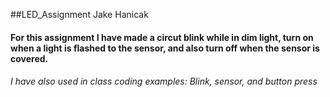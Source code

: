 ##LED_Assignment Jake Hanicak 

#### For this assignment I have made a circut blink while in dim light, turn on when a light is flashed to the sensor, and also turn off when the sensor is covered.

###### I have also used in class coding examples: Blink, sensor, and button press
